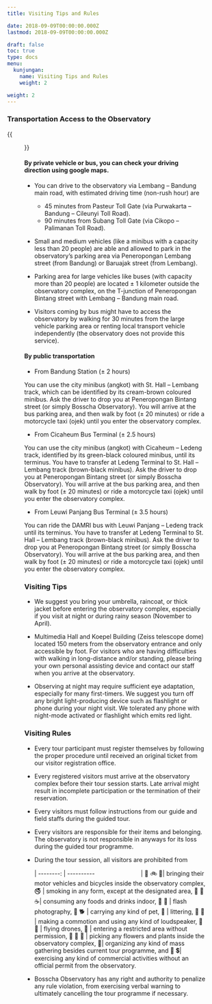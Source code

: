 ```yaml
---
title: Visiting Tips and Rules

date: 2018-09-09T00:00:00.000Z
lastmod: 2018-09-09T00:00:00.000Z

draft: false
toc: true
type: docs
menu:
  kunjungan:
    name: Visiting Tips and Rules
    weight: 2

weight: 2
---
```

### Transportation Access to the Observatory

{{<figure library="true" src="overland_en_map.png" lightbox="true">}}

#### By private vehicle or bus, you can check your driving direction using google maps.
- You can drive to the observatory via Lembang – Bandung main road, with estimated driving time (non-rush hour) are
  - 45 minutes from Pasteur Toll Gate (via Purwakarta – Bandung – Cileunyi Toll Road).
  - 90 minutes from Subang Toll Gate (via Cikopo – Palimanan Toll Road).

- Small and medium vehicles (like a minibus with a capacity less than 20 people) are able and allowed to park in the observatory’s parking area via Peneropongan Lembang street (from Bandung) or Baruajak street (from Lembang).

- Parking area for large vehicles like buses (with capacity more than 20 people) are located ± 1 kilometer outside the observatory complex, on the T-junction of Peneropongan Bintang street with Lembang – Bandung main road.

- Visitors coming by bus might have to access the observatory by walking for 30 minutes from the large vehicle parking area or renting local transport vehicle independently (the observatory does not provide this service).

#### By public transportation
- From Bandung Station (± 2 hours)

You can use the city minibus (angkot) with St. Hall – Lembang track, which can be identified by its cream-brown coloured minibus. Ask the driver to drop you at Peneropongan Bintang street (or simply Bosscha Observatory). You will arrive at the bus parking area, and then walk by foot (± 20 minutes) or ride a motorcycle taxi (ojek) until you enter the observatory complex.

- From Cicaheum Bus Terminal (± 2.5 hours)

You can use the city minibus (angkot) with Cicaheum – Ledeng track, identified by its green-black coloured minibus, until its terminus. You have to transfer at Ledeng Terminal to St. Hall – Lembang track (brown-black minibus). Ask the driver to drop you at Peneropongan Bintang street (or simply Bosscha Observatory). You will arrive at the bus parking area, and then walk by foot (± 20 minutes) or ride a motorcycle taxi (ojek) until you enter the observatory complex.

- From Leuwi Panjang Bus Terminal (± 3.5 hours)

You can ride the DAMRI bus with Leuwi Panjang – Ledeng track until its terminus. You have to transfer at Ledeng Terminal to St. Hall – Lembang track (brown-black minibus). Ask the driver to drop you at Peneropongan Bintang street (or simply Bosscha Observatory). You will arrive at the bus parking area, and then walk by foot (± 20 minutes) or ride a motorcycle taxi (ojek) until you enter the observatory complex.

### Visiting Tips
- We suggest you bring your umbrella, raincoat, or thick jacket before entering the observatory complex, especially if you visit at night or during rainy season (November to April).

- Multimedia Hall and Koepel Building (Zeiss telescope dome) located 150 meters from the observatory entrance and only accessible by foot. For visitors who are having difficulties with walking in long-distance and/or standing, please bring your own personal assisting device and contact our staff when you arrive at the observatory.

- Observing at night may require sufficient eye adaptation, especially for many first-timers. We suggest you turn off any bright light-producing device such as flashlight or phone during your night visit. We tolerated any phone with night-mode activated or flashlight which emits red light.

### Visiting Rules
- Every tour participant must register themselves by following the proper procedure until received an original ticket from our visitor registration office.

- Every registered visitors must arrive at the observatory complex before their tour session starts. Late arrival might result in incomplete participation or the termination of their reservation.

- Every visitors must follow instructions from our guide and field staffs during the guided tour.

- Every visitors are responsible for their items and belonging. The observatory is not responsible in anyways for its loss during the guided tour programme.

- During the tour session, all visitors are prohibited from
  <!-- - bringing their motor vehicles and bicycles inside the observatory complex,
  - smoking in any form, except at the designated area,
  - consuming any foods and drinks indoor,
  - flash photography,
  - carrying any kind of pet,
  - littering,
  - making a commotion and using any kind of loudspeaker,
  - flying drones,
  - entering a restricted area without permission,
  - picking any flowers and plants inside the observatory complex -->

  | 
--------: | ----------
<img width="100"> | 
:no_entry_sign: :bike: :blue_car:| bringing their motor vehicles and bicycles inside the observatory complex,
:no_smoking: | smoking in any form, except at the designated area,
:no_entry_sign: :ramen: :coffee:| consuming any foods and drinks indoor,
:no_entry_sign: 📸 | flash photography,
:no_entry_sign: :dog2: | carrying any kind of pet,
:do_not_litter: | littering,
:no_entry_sign: :loudspeaker: | making a commotion and using any kind of loudspeaker,
:no_entry_sign: :helicopter: | flying drones,
:no_entry_sign: | entering a restricted area without permission,
:no_entry_sign: 🤚 :hibiscus: | picking any flowers and plants inside the observatory complex,
:no_entry_sign:| organizing any kind of mass gathering besides current tour programme, and
:no_entry_sign: :heavy_dollar_sign:| exercising any kind of commercial activities without an official permit from the observatory.

- Bosscha Observatory has any right and authority to penalize any rule violation, from exercising verbal warning to ultimately cancelling the tour programme if necessary.


<!-- PERATURAN | 
-----: | ---
:alarm_clock: | Datang tepat waktu. Keterlambatan lebih dari 30 menit dapat dikenai sanksi kunjungan dibatalkan
:family: | Datang sesuai jumlah yang telah terdaftar. Penambahan jumlah tanpa ijin dari pihak Observatorium Bosscha dapat dikenai sanksi pembatalan kunjungan
:do_not_litter: | Menjaga kebersihan dan ketertiban selama berkunjung di observatorium
 :necktie: |Memakai pakaian yang rapi dan sopan (bagi siswa memakai seragam sekolah)
 :bus: |Memarkir bus atau kendaraan besar lain di tepi jalan, lalu berjalan kaki ke Observatorium Bosscha ($\pm$ 1 km)
 :blue_car: | Mobil biasa diperkenankan masuk ke kompleks Observatorium Bosscha
 :dog: :no_entry: | Tidak membawa binatang peliharaan
 :ramen: :no_entry: | Tidak mengadakan kegiatan makan bersama di kompleks Observatorium Bosscha
 :tada: :no_entry: | Tidak mengadakan acara seperti pembagian rapor, _games_, _outbond_, foto _pre--wedding_, di kompleks Observatorium Bosscha
 :camera: :zap: :no_entry: | Khusus kunjungan malam: tidak memotret menggunakan lampu _flash_
 :no_smoking: | Tidak merokok di lingkungan Observatorium Bosscha
 :umbrella: | Harap sedia payung/jas hujan pribadi di musim hujan


{{% alert note %}}
Observatorium Bosscha berhak membatalkan acara kunjungan secara sepihak jika pada saat yang sama berlangsung kegiatan internal Bosscha dan/atau ITB
{{% /alert %}} -->
